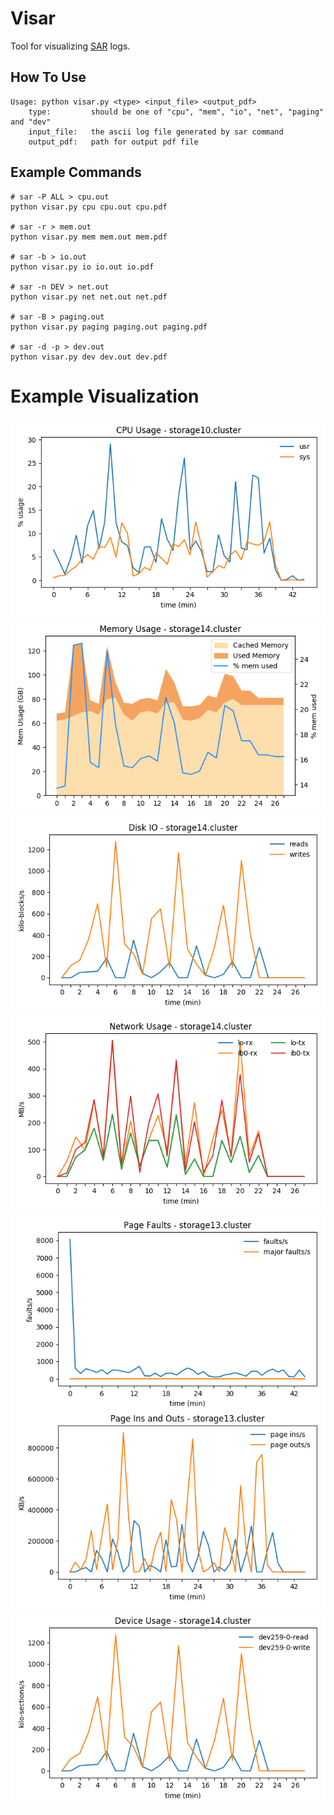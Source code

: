 # Visar

Tool for visualizing [SAR](https://en.wikipedia.org/wiki/Sar_(Unix)) logs.

## How To Use

```
Usage: python visar.py <type> <input_file> <output_pdf>
    type:         should be one of "cpu", "mem", "io", "net", "paging" and "dev"
    input_file:   the ascii log file generated by sar command
    output_pdf:   path for output pdf file
```

## Example Commands
```shell
# sar -P ALL > cpu.out
python visar.py cpu cpu.out cpu.pdf

# sar -r > mem.out
python visar.py mem mem.out mem.pdf

# sar -b > io.out
python visar.py io io.out io.pdf

# sar -n DEV > net.out
python visar.py net net.out net.pdf

# sar -B > paging.out
python visar.py paging paging.out paging.pdf

# sar -d -p > dev.out
python visar.py dev dev.out dev.pdf
```

# Example Visualization

![cpu](https://raw.githubusercontent.com/DwyaneShi/Visar/master/sample/cpu.png)
![mem](https://raw.githubusercontent.com/DwyaneShi/Visar/master/sample/mem.png)
![io](https://raw.githubusercontent.com/DwyaneShi/Visar/master/sample/io.png)
![net](https://raw.githubusercontent.com/DwyaneShi/Visar/master/sample/net.png)
![paging](https://raw.githubusercontent.com/DwyaneShi/Visar/master/sample/paging.png)
![dev](https://raw.githubusercontent.com/DwyaneShi/Visar/master/sample/dev.png)
